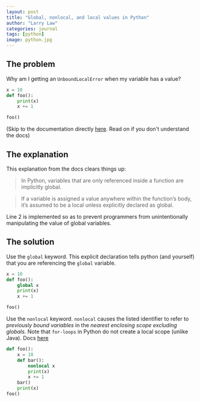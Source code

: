 ```yaml
---
layout: post
title: "Global, nonlocal, and local values in Python"
author: "Larry Law"
categories: journal
tags: [python]
image: python.jpg
---
```


## The problem

Why am I getting an `UnboundLocalError` when my variable has a value?

```py
x = 10
def foo():
    print(x)
    x += 1

foo()
```

(Skip to the documentation directly [here](https://docs.python.org/3/faq/programming.html).
Read on if you don't understand the docs)

## The explanation

This explanation from the docs clears things up:

> In Python, variables that are only referenced inside a function are implicitly global. <br />

> If a variable is assigned a value anywhere within the function’s body, it’s assumed to be a local unless explicitly
> declared as global.

Line 2 is implemented so as to prevent programmers from unintentionally manipulating the value of global variables.

## The solution

Use the `global` keyword. This explicit declaration tells python (and yourself) that you are referencing the
`global` variable.

```py
x = 10
def foo():
    global x
    print(x)
    x += 1

foo()
```

Use the `nonlocal` keyword. `nonlocal` causes the listed identifier to refer to _previously bound variables_ in
the _nearest enclosing scope excluding globals_. Note that `for-loops` in Python do not create a local scope (unlike Java).
Docs [here](https://docs.python.org/3/reference/simple_stmts.html#grammar-token-nonlocal-stmt)

```py
def foo():
    x = 10
    def bar():
        nonlocal x
        print(x)
        x += 1
    bar()
    print(x)
foo()
```
